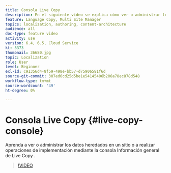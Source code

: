 ```yaml
---
title: Consola Live Copy
description: En el siguiente vídeo se explica cómo ver o administrar los datos heredados en un sitio o cómo realizar operaciones de implementación mediante la consola Información general de Live Copy .
feature: Language Copy, Multi Site Manager
topics: localization, authoring, content-architecture
audience: all
doc-type: feature video
activity: use
version: 6.4, 6.5, Cloud Service
kt: 5373
thumbnail: 36680.jpg
topic: Localization
role: User
level: Beginner
exl-id: c91356d4-8f59-498e-bb57-d75906581f6d
source-git-commit: 307ed6cd25d5be1e54145406b206a78ec878d548
workflow-type: tm+mt
source-wordcount: '49'
ht-degree: 0%

---
```


# Consola Live Copy {#live-copy-console}

Aprenda a ver o administrar los datos heredados en un sitio o a realizar operaciones de implementación mediante la consola Información general de Live Copy .

>[!VIDEO](https://video.tv.adobe.com/v/36680?quality=12&learn=on)
